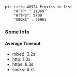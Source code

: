
```mermaid
pie title 48924 Proxies in list
    "HTTP" : 21369
    "HTTPS": 5700
    "SOCKS" : 26901
```

### Some Info
#### Average Timeout

- mixed: 3.2s
- http: 1.3s
- https: 8.3s
- socks: 4.7s